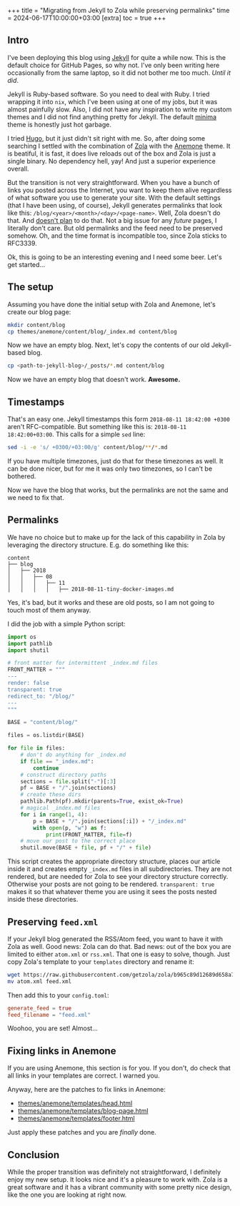 +++
title = "Migrating from Jekyll to Zola while preserving permalinks"
time = 2024-06-17T10:00:00+03:00
[extra]
toc = true
+++

## Intro

I've been deploying this blog using [Jekyll] for quite a while now. This is the
default choice for GitHub Pages, so why not. I've only been writing here
occasionally from the same laptop, so it did not bother me too much. _Until it
did_.

Jekyll is Ruby-based software. So you need to deal with Ruby. I tried wrapping
it into `nix`, which I've been using at one of my jobs, but it was almost
painfully slow. Also, I did not have any inspiration to write my custom themes
and I did not find anything pretty for Jekyll. The default [minima] theme is
honestly just hot garbage.

I tried [Hugo], but it just didn't sit right with me. So, after doing some
searching I settled with the combination of [Zola] with the [Anemone] theme. It
is beatiful, it is fast, it does live reloads out of the box and Zola is just a
single binary. No dependency hell, yay! And just a superior experience overall.

But the transition is not very straightforward. When you have a bunch of links
you posted across the Internet, you want to keep them alive regardless of what
software you use to generate your site. With the default settings (that I have
been using, of course), Jekyll generates permalinks that look like this:
`/blog/<year>/<month>/<day>/<page-name>`. Well, Zola doesn't do that. And
[doesn't plan][links-issue] to do that. Not a big issue for any _future_ pages,
I literally don't care. But old permalinks and the feed need to be preserved
somehow. Oh, and the time format is incompatible too, since Zola sticks to
RFC3339.

Ok, this is going to be an interesting evening and I need some beer. Let's get
started...

[Jekyll]: https://jekyllrb.com/
[minima]: https://github.com/jekyll/minima
[Hugo]: https://gohugo.io/
[Zola]: https://www.getzola.org/
[Anemone]: https://github.com/Speyll/anemone
[links-issue]: https://github.com/getzola/zola/issues/635#issuecomment-524564469

## The setup

Assuming you have done the initial setup with Zola and Anemone, let's create our
blog page:

```bash
mkdir content/blog
cp themes/anemone/content/blog/_index.md content/blog
```

Now we have an empty blog. Next, let's copy the contents of our old Jekyll-based
blog.

```bash
cp <path-to-jekyll-blog>/_posts/*.md content/blog
```

Now we have an empty blog that doesn't work. **Awesome.**

## Timestamps

That's an easy one. Jekyll timestamps this form `2018-08-11 18:42:00 +0300`
aren't RFC-compatible. But something like this is: `2018-08-11 18:42:00+03:00`.
This calls for a simple `sed` line:

```bash
sed -i -e 's/ +0300/+03:00/g' content/blog/**/*.md
```

If you have multiple timezones, just do that for these timezones as well. It can
be done nicer, but for me it was only two timezones, so I can't be bothered.

Now we have the blog that works, but the permalinks are not the same and we need
to fix that.

## Permalinks

We have no choice but to make up for the lack of this capability in Zola by
leveraging the directory structure. E.g. do something like this:

```
content
├── blog
│   ├── 2018
│   │   ├── 08
│   │   │   ├── 11
│   │   │   │   ├── 2018-08-11-tiny-docker-images.md
```

Yes, it's bad, but it works and these are old posts, so I am not going to touch
most of them anyway.

I did the job with a simple Python script:

```python
import os
import pathlib
import shutil

# front matter for intermittent _index.md files
FRONT_MATTER = """
---
render: false
transparent: true
redirect_to: "/blog/"
---
"""

BASE = "content/blog/"

files = os.listdir(BASE)

for file in files:
    # don't do anything for _index.md
    if file == "_index.md":
        continue
    # construct directory paths
    sections = file.split("-")[:3]
    pf = BASE + "/".join(sections)
    # create these dirs
    pathlib.Path(pf).mkdir(parents=True, exist_ok=True)
    # magical _index.md files
    for i in range(1, 4):
        p = BASE + "/".join(sections[:i]) + "/_index.md"
        with open(p, "w") as f:
            print(FRONT_MATTER, file=f)
    # move our post to the correct place
    shutil.move(BASE + file, pf + "/" + file)
```

This script creates the appropriate directory structure, places our article
inside it and creates empty `_index.md` files in all subdirectories. They are
not rendered, but are needed for Zola to see your directory structure correctly.
Otherwise your posts are not going to be rendered. `transparent: true` makes it
so that whatever theme you are using it sees the posts nested inside these
directories.

## Preserving `feed.xml`

If your Jekyll blog generated the RSS/Atom feed, you want to have it with Zola
as well. Good news: Zola can do that. Bad news: out of the box you are limited
to either `atom.xml` or `rss.xml`. That one is easy to solve, though. Just copy
Zola's template to your `templates` directory and rename it:

```bash
wget https://raw.githubusercontent.com/getzola/zola/b965c89d12689d658a70f67f78d9de76b1a1cf48/components/templates/src/builtins/atom.xml
mv atom.xml feed.xml
```

Then add this to your `config.toml`:

```toml
generate_feed = true
feed_filename = "feed.xml"
```

Woohoo, you are set! Almost...

## Fixing links in Anemone

If you are using Anemone, this section is for you. If you don't, do check that
all links in your templates are correct. I warned you.

Anyway, here are the patches to fix links in Anemone:

- [themes/anemone/templates/head.html](/patches/anemone-head.patch)
- [themes/anemone/templates/blog-page.html](/patches/anemone-blog-page.patch)
- [themes/anemone/templates/footer.html](/patches/anemone-footer.patch)

Just apply these patches and you are _finally_ done.

## Conclusion

While the proper transition was definitely not straightforward, I definitely
enjoy my new setup. It looks nice and it's a pleasure to work with. Zola is a
great software and it has a vibrant community with some pretty nice design, like
the one you are looking at right now.
